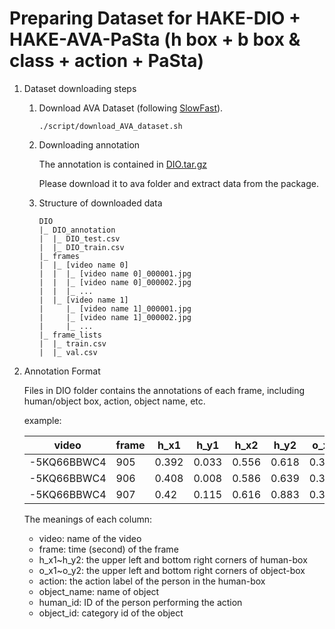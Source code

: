 # Preparing Dataset for HAKE-DIO + HAKE-AVA-PaSta (h box + b box & class + action + PaSta)

1. Dataset downloading steps

    1. Download AVA Dataset (following [SlowFast](https://github.com/facebookresearch/SlowFast)). 

        ```
        ./script/download_AVA_dataset.sh
        ```

    2. Downloading annotation

        The annotation is contained in [DIO.tar.gz](https://sjtueducn-my.sharepoint.com/:u:/g/personal/douyiming_sjtu_edu_cn/EVYz3LDK4y9OkmbK1FGJb9YBEGaWiplS56ZrCdXFKZey7A?e=WJ1bvQ)

        Please download it to ava folder and extract data from the package.

    3. Structure of downloaded data

        ```
        DIO
        |_ DIO_annotation
        |  |_ DIO_test.csv
        |  |_ DIO_train.csv
        |_ frames
        |  |_ [video name 0]
        |  |  |_ [video name 0]_000001.jpg
        |  |  |_ [video name 0]_000002.jpg
        |  |  |_ ...
        |  |_ [video name 1]
        |     |_ [video name 1]_000001.jpg
        |     |_ [video name 1]_000002.jpg
        |     |_ ...
        |_ frame_lists
        |  |_ train.csv
        |  |_ val.csv
        ```

2. Annotation Format

    Files in DIO folder contains the annotations of each frame, including human/object box, action, object name, etc.

    example:

    | video       | frame | h_x1  | h_y1  | h_x2  | h_y2  | o_x1  | o_y1  | o_x2  | o_y2  | action | object_name | human_id | object_id |
    | ----------- | ----- | ----- | ----- | ----- | ----- | ----- | ----- | ----- | ----- | ------ | ----------- | -------- | --------- |
    | -5KQ66BBWC4 | 905   | 0.392 | 0.033 | 0.556 | 0.618 | 0.37  | 0.019 | 0.432 | 0.608 | 6      | stick       | 12       | 0         |
    | -5KQ66BBWC4 | 906   | 0.408 | 0.008 | 0.586 | 0.639 | 0.37  | 0.036 | 0.457 | 0.678 | 6      | stick       | 12       | 0         |
    | -5KQ66BBWC4 | 907   | 0.42  | 0.115 | 0.616 | 0.883 | 0.371 | 0.143 | 0.466 | 0.878 | 6      | stick       | 12       | 0         |

    The meanings of each column:

    - video: name of the video
    - frame: time (second) of the frame
    - h_x1~h_y2: the upper left and bottom right corners of human-box
    - o_x1~o_y2: the upper left and bottom right corners of object-box
    - action: the action label of the person in the human-box
    - object_name: name of object
    - human_id: ID of the person performing the action
    - object_id: category id of the object

